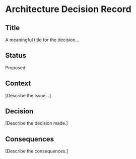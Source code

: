 # Architecture Decision Record

## Title
A meaningful title for the decision...

## Status
Proposed

## Context
[Describe the issue...]

## Decision
[Describe the decision made.]

## Consequences
[Describe the consequences.]
